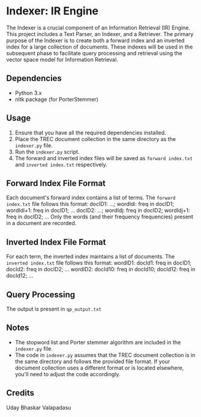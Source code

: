 # Indexer: IR Engine

The Indexer is a crucial component of an Information Retrieval (IR) Engine. This project includes a Text Parser, an Indexer, and a Retriever. The primary purpose of the Indexer is to create both a forward index and an inverted index for a large collection of documents. These indexes will be used in the subsequent phase to facilitate query processing and retrieval using the vector space model for Information Retrieval.

## Dependencies
- Python 3.x
- nltk package (for PorterStemmer)

## Usage
1. Ensure that you have all the required dependencies installed.
2. Place the TREC document collection in the same directory as the `indexer.py` file.
3. Run the `indexer.py` script.
4. The forward and inverted index files will be saved as `forward index.txt` and `inverted index.txt` respectively.

## Forward Index File Format
Each document's forward index contains a list of terms. The `forward index.txt` file follows this format:
docID1: ...; wordIdi: freq in docID1; wordIdi+1: freq in docID1; ...
docID2: ...; wordIdj: freq in docID2; wordIdj+1: freq in docID2; ...
Only the words (and their frequency frequencies) present in a document are recorded.

## Inverted Index File Format
For each term, the inverted index maintains a list of documents. The `inverted index.txt` file follows this format:
wordID1: docId1: freq in docID1; docId2: freq in docID2; ...
wordID2: docId10: freq in docId10; docId12: freq in docId12; ...

## Query Processing
The output is present in `qp_output.txt`

## Notes
- The stopword list and Porter stemmer algorithm are included in the `indexer.py` file.
- The code in `indexer.py` assumes that the TREC document collection is in the same directory and follows the provided file format. If your document collection uses a different format or is located elsewhere, you'll need to adjust the code accordingly.

## Credits
Uday Bhaskar Valapadasu
